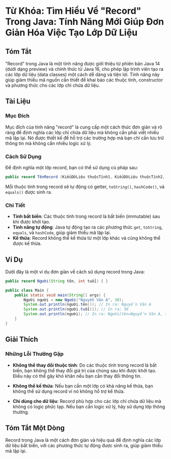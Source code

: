 <!--
Meta Description: # Từ Khóa: Tìm Hiểu Về "Record" Trong Java: Tính Năng Mới Giúp Đơn Giản Hóa Việc Tạo Lớp Dữ Liệu ## Tóm Tắt "Record" trong Java là một tính năng được ...
Meta Keywords: record, tính, các, lớp, không
-->

# Từ Khóa: Tìm Hiểu Về "Record" Trong Java: Tính Năng Mới Giúp Đơn Giản Hóa Việc Tạo Lớp Dữ Liệu

## Tóm Tắt
"Record" trong Java là một tính năng được giới thiệu từ phiên bản Java 14 (dưới dạng preview) và chính thức từ Java 16, cho phép lập trình viên tạo ra các lớp dữ liệu (data classes) một cách dễ dàng và tiện lợi. Tính năng này giúp giảm thiểu mã nguồn cần thiết để khai báo các thuộc tính, constructor và phương thức cho các lớp chỉ chứa dữ liệu.

## Tài Liệu
### Mục Đích
Mục đích của tính năng "record" là cung cấp một cách thức đơn giản và rõ ràng để định nghĩa các lớp chỉ chứa dữ liệu mà không cần phải viết nhiều mã lặp lại. Nó được thiết kế để hỗ trợ các trường hợp mà bạn chỉ cần lưu trữ thông tin mà không cần nhiều logic xử lý.

### Cách Sử Dụng
Để định nghĩa một lớp record, bạn có thể sử dụng cú pháp sau:

```java
public record TênRecord (KiểuDữLiệu thuộcTính1, KiểuDữLiệu thuộcTính2, ...) { }
```

Mỗi thuộc tính trong record sẽ tự động có getter, `toString()`, `hashCode()`, và `equals()` được sinh ra.

### Chi Tiết
- **Tính bất biến**: Các thuộc tính trong record là bất biến (immutable) sau khi được khởi tạo.
- **Tính năng tự động**: Java tự động tạo ra các phương thức `get`, `toString`, `equals`, và `hashCode`, giúp giảm thiểu mã lặp lại.
- **Kế thừa**: Record không thể kế thừa từ một lớp khác và cũng không thể được kế thừa.

## Ví Dụ
Dưới đây là một ví dụ đơn giản về cách sử dụng record trong Java:

```java
public record Người(String tên, int tuổi) { }

public class Main {
    public static void main(String[] args) {
        Người người = new Người("Nguyễn Văn A", 30);
        System.out.println(người.tên()); // In ra: Nguyễn Văn A
        System.out.println(người.tuổi()); // In ra: 30
        System.out.println(người); // In ra: Người[tên=Nguyễn Văn A, tuổi=30]
    }
}
```

## Giải Thích
### Những Lỗi Thường Gặp
- **Không thể thay đổi thuộc tính**: Do các thuộc tính trong record là bất biến, bạn không thể thay đổi giá trị của chúng sau khi được khởi tạo. Điều này có thể gây khó khăn nếu bạn cần thay đổi thông tin.
  
- **Không thể kế thừa**: Nếu bạn cần một lớp có khả năng kế thừa, bạn không thể sử dụng record vì nó không hỗ trợ kế thừa.

- **Chỉ dùng cho dữ liệu**: Record phù hợp cho các lớp chỉ chứa dữ liệu mà không có logic phức tạp. Nếu bạn cần logic xử lý, hãy sử dụng lớp thông thường.

## Tóm Tắt Một Dòng
Record trong Java là một cách đơn giản và hiệu quả để định nghĩa các lớp dữ liệu bất biến, với các phương thức tự động được sinh ra, giúp giảm thiểu mã lặp lại.